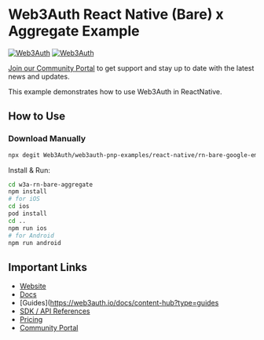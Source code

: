 # Web3Auth React Native (Bare) x Aggregate Example

[![Web3Auth](https://img.shields.io/badge/Web3Auth-SDK-blue)](https://web3auth.io/docs/sdk/pnp/react-native)
[![Web3Auth](https://img.shields.io/badge/Web3Auth-Community-cyan)](https://community.web3auth.io)

[Join our Community Portal](https://community.web3auth.io/) to get support and stay up to date with the latest news and updates.

This example demonstrates how to use Web3Auth in ReactNative.

## How to Use

### Download Manually

```bash
npx degit Web3Auth/web3auth-pnp-examples/react-native/rn-bare-google-emailpasswordless-example w3a-rn-bare-aggregate
```

Install & Run:

```bash
cd w3a-rn-bare-aggregate
npm install
# for iOS
cd ios
pod install
cd ..
npm run ios
# for Android
npm run android
```

## Important Links

- [Website](https://web3auth.io)
- [Docs](https://web3auth.io/docs)
- [Guides](https://web3auth.io/docs/content-hub?type=guides
- [SDK / API References](https://web3auth.io/docs/sdk)
- [Pricing](https://web3auth.io/pricing.html)
- [Community Portal](https://community.web3auth.io)
